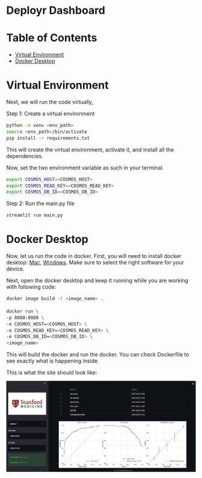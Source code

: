 # Deployr Dashboard

# Table of Contents
- [Virtual Environment](#virtual-environment)
- [Docker Desktop](#docker-desktop)

# Virtual Environment

Next, we will run the code virtually, 

Step 1: Create a virtual environment

```bash
python -m venv <env_path>
source <env_path>/bin/activate
pip install -r requirements.txt
```

This will create the virtual environment, activate it, and install all the dependencies.

Now, set the two environment variable as such in your terminal. 

```bash
export COSMOS_HOST=<COSMOS_HOST>
export COSMOS_READ_KEY=<COSMOS_READ_KEY>
export COSMOS_DB_ID=<COSMOS_DB_ID>
```

Step 2: Run the main.py file

```bash
streamlit run main.py
```

# Docker Desktop

Now, let us run the code in docker. First, you will need to install docker desktop: [Mac](https://docs.docker.com/desktop/install/mac-install/), [Windows](https://docs.docker.com/desktop/install/windows-install/). Make sure to select the right software for your device. 

Next, open the docker desktop and keep it running while you are working with following code:

```bash
docker image build -t <image_name> . 

docker run \
-p 8080:8080 \
-e COSMOS_HOST=<COSMOS_HOST> \
-e COSMOS_READ_KEY=<COSMOS_READ_KEY> \
-e COSMOS_DB_ID=<COSMOS_DB_ID> \
<image_name>
```

This will build the docker and run the docker. You can check Dockerfile to see exactly what is happening inside. 

This is what the site should look like:

![alt text](./assets/template_look_draft_1.png)
